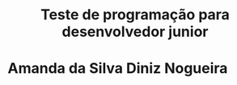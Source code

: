 <h1 align="center"> Teste de programação para desenvolvedor junior </h1>
<h1>Amanda da Silva Diniz Nogueira</h1>
